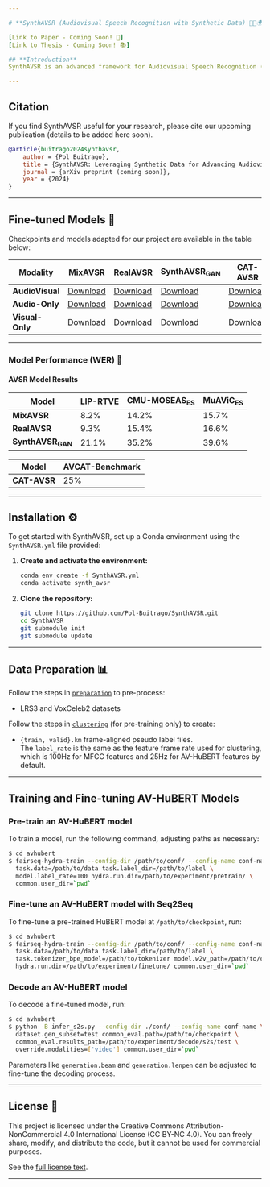 ```yaml
---

# **SynthAVSR (Audiovisual Speech Recognition with Synthetic Data) 🎤🤖🌍**

[Link to Paper - Coming Soon! 📄]  
[Link to Thesis - Coming Soon! 📚]

## **Introduction**  
SynthAVSR is an advanced framework for Audiovisual Speech Recognition (AVSR) that leverages synthetic data to bridge the gap in AVSR technology. Building upon **AV-HuBERT**, a self-supervised framework, this project aims to push the boundaries of AVSR by focusing on Spanish🇪🇸 and Catalan languages. It uses a novel approach to generate synthetic audiovisual data for training, with the goal of achieving state-of-the-art performance in lip-reading, ASR, and audiovisual speech recognition. 🌟

---
```


## **Citation**  
If you find SynthAVSR useful for your research, please cite our upcoming publication (details to be added here soon).

```BibTeX
@article{buitrago2024synthavsr,
    author = {Pol Buitrago},
    title = {SynthAVSR: Leveraging Synthetic Data for Advancing Audiovisual Speech Recognition},
    journal = {arXiv preprint (coming soon)},
    year = {2024}
}
```

---

## **Fine-tuned Models 🧩**  

Checkpoints and models adapted for our project are available in the table below:

| Modality               | MixAVSR           | RealAVSR          | SynthAVSR<sub>GAN</sub>      | CAT-AVSR          |
|------------------------|-------------------|-------------------|------------------------------|-------------------|
| **AudioVisual**        | [Download]([link](https://zenodo.org/records/14679978/files/MixAVSR_AV.pt?download=1))  | [Download]([link](https://zenodo.org/records/14679978/files/RealAVSR_AV.pt?download=1))  | [Download]([link](https://zenodo.org/records/14679978/files/SynthAVSR(GAN)_AV.pt?download=1))             | [Download](link)  |
| **Audio-Only**         | [Download]([link](https://zenodo.org/records/14679978/files/MixAVSR_A.pt?download=1))  | [Download]([link](https://zenodo.org/records/14679978/files/RealAVSR_A.pt?download=1))  | [Download]([link](https://zenodo.org/records/14679978/files/SynthAVSR(GAN)_A.pt?download=1))             | [Download](link)  |
| **Visual-Only**        | [Download]([link](https://zenodo.org/records/14679978/files/MixAVSR_V.pt?download=1))  | [Download]([link](https://zenodo.org/records/14679978/files/RealAVSR_V.pt?download=1))  | [Download]([link](https://zenodo.org/records/14679978/files/SynthAVSR(GAN)_V.pt?download=1))             | [Download](link)  |

---

### Model Performance (WER) 🎯

#### AVSR Model Results

| Model                           | LIP-RTVE        | CMU-MOSEAS<sub>ES</sub>        | MuAViC<sub>ES</sub>       |
|---------------------------------|-----------------|--------------------------------|---------------------------|
| **MixAVSR**                     | 8.2%            | 14.2%                          | 15.7%                     |
| **RealAVSR**                    | 9.3%            | 15.4%                          | 16.6%                     |
| **SynthAVSR<sub>GAN</sub>**     | 21.1%           | 35.2%                          | 39.6%                     | 

| Model                 | AVCAT-Benchmark |
|-----------------------|-----------------|
| **CAT-AVSR**          | 25%             |

---


## **Installation ⚙️**  
To get started with SynthAVSR, set up a Conda environment using the `SynthAVSR.yml` file provided:

1. **Create and activate the environment:**
   ```bash
   conda env create -f SynthAVSR.yml
   conda activate synth_avsr
   ```

2. **Clone the repository:**
   ```bash
   git clone https://github.com/Pol-Buitrago/SynthAVSR.git
   cd SynthAVSR
   git submodule init
   git submodule update
   ```

---

## **Data Preparation 📊**  
Follow the steps in [`preparation`](avhubert/preparation/) to pre-process:

- LRS3 and VoxCeleb2 datasets

Follow the steps in [`clustering`](avhubert/clustering/) (for pre-training only) to create:
- `{train, valid}.km` frame-aligned pseudo label files.  
The `label_rate` is the same as the feature frame rate used for clustering, which is 100Hz for MFCC features and 25Hz for AV-HuBERT features by default.

---

## **Training and Fine-tuning AV-HuBERT Models**  

### **Pre-train an AV-HuBERT model**  
To train a model, run the following command, adjusting paths as necessary:
```sh
$ cd avhubert
$ fairseq-hydra-train --config-dir /path/to/conf/ --config-name conf-name \
  task.data=/path/to/data task.label_dir=/path/to/label \
  model.label_rate=100 hydra.run.dir=/path/to/experiment/pretrain/ \
  common.user_dir=`pwd`
```

### **Fine-tune an AV-HuBERT model with Seq2Seq**  
To fine-tune a pre-trained HuBERT model at `/path/to/checkpoint`, run:
```sh
$ cd avhubert
$ fairseq-hydra-train --config-dir /path/to/conf/ --config-name conf-name \
  task.data=/path/to/data task.label_dir=/path/to/label \
  task.tokenizer_bpe_model=/path/to/tokenizer model.w2v_path=/path/to/checkpoint \
  hydra.run.dir=/path/to/experiment/finetune/ common.user_dir=`pwd`
```

### **Decode an AV-HuBERT model**  
To decode a fine-tuned model, run:
```sh
$ cd avhubert
$ python -B infer_s2s.py --config-dir ./conf/ --config-name conf-name \
  dataset.gen_subset=test common_eval.path=/path/to/checkpoint \
  common_eval.results_path=/path/to/experiment/decode/s2s/test \
  override.modalities=['video'] common.user_dir=`pwd`
```
Parameters like `generation.beam` and `generation.lenpen` can be adjusted to fine-tune the decoding process.

---

## License 📜

This project is licensed under the Creative Commons Attribution-NonCommercial 4.0 International License (CC BY-NC 4.0).
You can freely share, modify, and distribute the code, but it cannot be used for commercial purposes.

See the [full license text](https://creativecommons.org/licenses/by-nc/4.0/legalcode).

---
